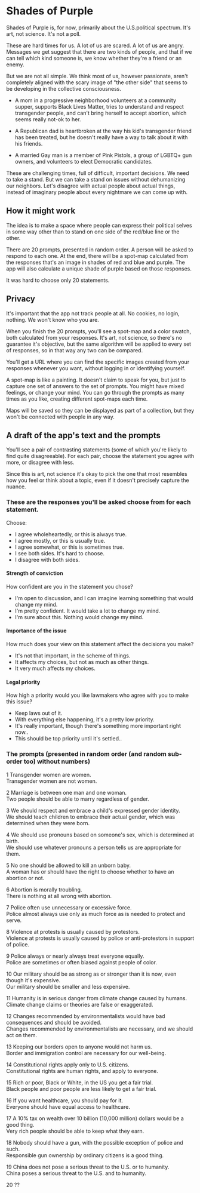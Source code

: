 # Shades of Purple

Shades of Purple is, for now, primarily about the U.S.political spectrum. It's art, not science. It's not a poll.

These are hard times for us. A lot of us are scared. A lot of us are angry. Messages we get suggest that there are two kinds of people, and that if we can tell which kind someone is, we know whether they're a friend or an enemy.

But we are not all simple. We think most of us, however passionate, aren't completely aligned with the scary image of "the other side" that seems to be developing in the collective consciousness.

- A mom in a progressive neighborhood volunteers at a community supper, supports Black Lives Matter, tries to understand and respect transgender people, and can't bring herself to accept abortion, which seems really not-ok to her.

- A Republican dad is heartbroken at the way his kid's transgender friend has been treated, but he doesn't really have a way to talk about it with his friends.

- A married Gay man is a member of Pink Pistols, a group of LGBTQ+ gun owners, and volunteers to elect Democratic candidates.

These are challenging times, full of difficult, important decisions. We need to take a stand. But we can take a stand on issues without dehumanizing our neighbors. Let's disagree with actual people about actual things, instead of imaginary people about every nightmare we can come up with.

## How it might work

The idea is to make a space where people can express their political selves in some way other than to stand on one side of the red/blue line or the other. 

There are 20 prompts, presented in random order. A person will be asked to respond to each one. At the end, there will be a spot-map calculated from the responses that's an image in shades of red and blue and purple. The app will also calculate a unique shade of purple based on those responses.

It was hard to choose only 20 statements.

## Privacy

It's important that the app not track people at all. No cookies, no login, nothing. We won't know who you are.

When you finish the 20 prompts, you'll see a spot-map and a color swatch, both calculated from your responses. It's art, not science, so there's no guarantee it's objective, but the same algorithm will be applied to every set of responses, so in that way any two can be compared. 

You'll get a URL where you can find the specific images created from your responses whenever you want, without logging in or identifying yourself.

A spot-map is like a painting. It doesn't claim to speak for you, but just to capture one set of answers to the set of prompts. You might have mixed feelings, or change your mind. You can go through the prompts as many times as you like, creating different spot-maps each time.

Maps will be saved so they can be displayed as part of a collection, but they won't be connected with people in any way.

## A draft of the app's text and the prompts

You'll see a pair of contrasting statements (some of which you're likely to find quite disagreeable). For each pair, choose the statement you agree with more, or disagree with less. 

Since this is art, not science it's okay to pick the one that most resembles how you feel or think about a topic, even if it doesn't precisely capture the nuance.

### These are the responses you'll be asked choose from for each statement.

Choose:
* I agree wholeheartedly, or this is always true.
* I agree mostly, or this is usually true.
* I agree somewhat, or this is sometimes true.
* I see both sides. It's hard to choose.
* I disagree with both sides.

#### Strength of conviction
How confident are you in the statement you chose?

* I'm open to discussion, and I can imagine learning something that would change my mind.
* I'm pretty confident. It would take a lot to change my mind.
* I'm sure about this. Nothing would change my mind.

#### Importance of the issue
How much does your view on this statement affect the decisions you make?

* It's not that important, in the scheme of things.
* It affects my choices, but not as much as other things.
* It very much affects my choices.

#### Legal priority
How high a priority would you like lawmakers who agree with you to make this issue?

* Keep laws out of it.
* With everything else happening, it's a pretty low priority.
* It's really important, though there's something more important right now..
* This should be top priority until it's settled..

### The prompts (presented in random order (and random sub-order too) without numbers)
1
Transgender women are women.  
Transgender women are not women.

2
Marriage is between one man and one woman.  
Two people should be able to marry regardless of gender.

3
We should respect and embrace a child's expressed gender identity.  
We should teach children to embrace their actual gender, which was determined when they were born.

4
We should use pronouns based on someone's sex, which is determined at birth.  
We should use whatever pronouns a person tells us are appropriate for them.

5
No one should be allowed to kill an unborn baby.  
A woman has or should have the right to choose whether to have an abortion or not.

6
Abortion is morally troubling.  
There is nothing at all wrong with abortion.

7
Police often use unnecessary or excessive force.  
Police almost always use only as much force as is needed to protect and serve.

8
Violence at protests is usually caused by protestors.  
Violence at protests is usually caused by police or anti-protestors in support of police.

9
Police always or nearly always treat everyone equally.  
Police are sometimes or often biased against people of color.

10
Our military should be as strong as or stronger than it is now, even though it's expensive.  
Our military should be smaller and less expensive.

11
Humanity is in serious danger from climate change caused by humans.  
Climate change claims or theories are false or exaggerated.

12
Changes recommended by environmentalists would have bad consequences and should be avoided.  
Changes recommended by environmentalists are necessary, and we should act on them.

13
Keeping our borders open to anyone would not harm us.  
Border and immigration control are necessary for our well-being.

14
Constitutional rights apply only to U.S. citizens.  
Constitutional rights are human rights, and apply to everyone.

15
Rich or poor, Black or White, in the US you get a fair trial.  
Black people and poor people are less likely to get a fair trial.

16
If you want healthcare, you should pay for it.  
Everyone should have equal access to healthcare.

17
A 10% tax on wealth over 10 billion (10,000 million) dollars would be a good thing.  
Very rich people should be able to keep what they earn.

18
Nobody should have a gun, with the possible exception of police and such.  
Responsible gun ownership by ordinary citizens is a good thing.

19
China does not pose a serious threat to the U.S. or to humanity.  
China poses a serious threat to the U.S. and to humanity.

20 ??
